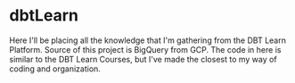 # dbtLearn
Here I'll be placing all the knowledge that I'm gathering from the DBT Learn Platform.
Source of this project is BigQuery from GCP.
The code in here is similar to the DBT Learn Courses, but I've made the closest to my way of coding and organization.
